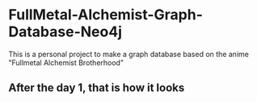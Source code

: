 # FullMetal-Alchemist-Graph-Database-Neo4j
This is a personal project to make a graph database based on the anime "Fullmetal Alchemist Brotherhood"
## After the day 1, that is how it looks
